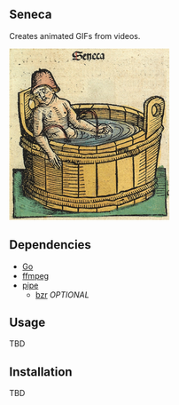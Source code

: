 ## Seneca 

Creates animated GIFs from videos.

<img src="logo.png" width="289" height="309" alt="seneca animated gif logo"/>

## Dependencies

* [Go](http://golang.org/)
* [ffmpeg](http://www.ffmpeg.org/)
* [pipe](http://labix.org/pipe)
  * [bzr](http://bazaar.canonical.com/en/) *OPTIONAL*

## Usage

TBD

## Installation

TBD

